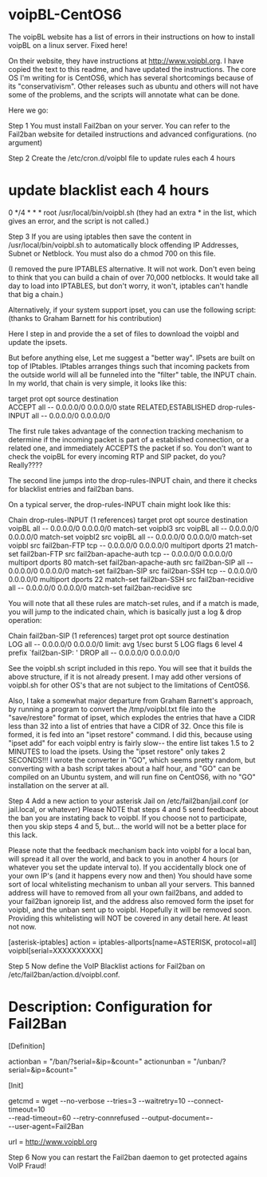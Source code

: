 # voipBL-CentOS6
The voipBL website has a list of errors in their instructions on how to install voipBL on a linux server. Fixed here!

On their website, they have instructions at http://www.voipbl.org. I have copied the text to this readme, and have updated the instructions. The core OS I'm writing for is CentOS6, which has several shortcomings because of its "conservativism". Other releases such as ubuntu and others will not have some of the problems, and the scripts will annotate what can be done.

Here we go:

Step 1 You must install Fail2ban on your server. You can refer to the Fail2ban website for detailed instructions and advanced configurations.
   (no argument)

Step 2 Create the /etc/cron.d/voipbl file to update rules each 4 hours

# update blacklist each 4 hours
0 */4 * * *  root /usr/local/bin/voipbl.sh
     (they had an extra * in the list, which gives an error, and the script is not called.)

Step 3 If you are using iptables then save the content in /usr/local/bin/voipbl.sh to automatically block offending IP Addresses, Subnet or Netblock. You must also do a chmod 700 on this file.

(I removed the pure IPTABLES alternative. It will not work. Don't even being to think that you can build a chain of over 70,000 netblocks. It would take all day to load into IPTABLES, but don't worry, it won't, iptables can't handle that big a chain.)

Alternatively, if your system support ipset, you can use the following script: (thanks to Graham Barnett for his contribution)

Here I step in and provide the a set of files to download the voipbl and update the ipsets. 

But before anything else, Let me suggest a "better way". IPsets are built on top of IPtables. IPtables arranges things such that incoming packets from the outside world will all be funneled into the "filter" table, the INPUT chain. In my world, that chain is very simple, it looks like this:

target     prot opt source               destination         
ACCEPT     all  --  0.0.0.0/0            0.0.0.0/0           state RELATED,ESTABLISHED 
drop-rules-INPUT  all  --  0.0.0.0/0            0.0.0.0/0           

The first rule takes advantage of the connection tracking mechanism to determine if the incoming packet is part of a established connection, or a related one, and immediately ACCEPTS the packet if so. You don't want to check the voipBL for every incoming RTP and SIP packet, do you? Really????

The second line jumps into the drop-rules-INPUT chain, and there it checks for blacklist entries and fail2ban bans.

On a typical server, the drop-rules-INPUT chain might look like this:

Chain drop-rules-INPUT (1 references)
target     prot opt source               destination         
voipBL     all  --  0.0.0.0/0            0.0.0.0/0           match-set voipbl3 src 
voipBL     all  --  0.0.0.0/0            0.0.0.0/0           match-set voipbl2 src 
voipBL     all  --  0.0.0.0/0            0.0.0.0/0           match-set voipbl src 
fail2ban-FTP  tcp  --  0.0.0.0/0            0.0.0.0/0           multiport dports 21 match-set fail2ban-FTP src 
fail2ban-apache-auth  tcp  --  0.0.0.0/0            0.0.0.0/0           multiport dports 80 match-set fail2ban-apache-auth src 
fail2ban-SIP  all  --  0.0.0.0/0            0.0.0.0/0           match-set fail2ban-SIP src 
fail2ban-SSH  tcp  --  0.0.0.0/0            0.0.0.0/0           multiport dports 22 match-set fail2ban-SSH src 
fail2ban-recidive  all  --  0.0.0.0/0            0.0.0.0/0           match-set fail2ban-recidive src 

You will note that all these rules are match-set rules, and if a match is made, you will jump to the indicated chain, which is basically just a log & drop operation:

Chain fail2ban-SIP (1 references)
target     prot opt source               destination         
LOG        all  --  0.0.0.0/0            0.0.0.0/0           limit: avg 1/sec burst 5 LOG flags 6 level 4 prefix `fail2ban-SIP: ' 
DROP       all  --  0.0.0.0/0            0.0.0.0/0           

See the voipbl.sh script included in this repo. You will see that it builds the above structure, if it is not already present.
I may add other versions of voipbl.sh for other OS's that are not subject to the limitations of CentOS6.

Also, I take a somewhat major departure from Graham Barnett's approach, by running a program to convert the /tmp/voipbl.txt file into the "save/restore" format of ipset, which explodes the entries that have a CIDR less than 32 into a list of entries that have a CIDR of 32. Once this file is formed, it is fed into an "ipset restore" command. I did this, because using "ipset add" for each voipbl entry is fairly slow-- the entire list takes 1.5 to 2 MINUTES to load the ipsets. Using the "ipset restore" only takes 2 SECONDS!!! I wrote the converter in "GO", which seems pretty random, but converting with a bash script takes about a half hour, and "GO" can be compiled on an Ubuntu system, and will run fine on CentOS6, with no "GO" installation on the server at all.

Step 4 Add a new action to your asterisk Jail on /etc/fail2ban/jail.conf (or jail.local, or whatever)
Please NOTE that steps 4 and 5 send feedback about the ban you are instating back to voipbl. If you choose not to participate, then you skip steps 4 and 5, but... the world will not be a better place for this lack.

Please note that the feedback mechanism back into voipbl for a local ban, will spread it all over the world, and back to you in another 4 hours (or whatever you set the update interval to). If you accidentally block one of your own IP's (and it happens every now and then) You should have some sort of local whitelisting mechanism to unban all your servers. This banned address will have to removed from all your own fail2bans, and added to your fail2ban ignoreip list, and the address also removed form the ipset for voipbl, and the unban sent up to voipbl. Hopefully it will be removed soon. Providing this whitelisting will NOT be covered in any detail here. At least not now.

[asterisk-iptables]
action   = iptables-allports[name=ASTERISK, protocol=all]
           voipbl[serial=XXXXXXXXXX]


Step 5 Now define the VoIP Blacklist actions for Fail2ban on /etc/fail2ban/action.d/voipbl.conf.

# Description: Configuration for Fail2Ban

[Definition]

actionban   = <getcmd> "<url>/ban/?serial=<serial>&ip=<ip>&count=<failures>"
actionunban = <getcmd> "<url>/unban/?serial=<serial>&ip=<ip>&count=<failures>"

[Init]

getcmd = wget --no-verbose --tries=3 --waitretry=10 --connect-timeout=10 \
              --read-timeout=60 --retry-connrefused --output-document=- \
	      --user-agent=Fail2Ban

url = http://www.voipbl.org



Step 6 Now you can restart the Fail2ban daemon to get protected agains VoIP Fraud!
